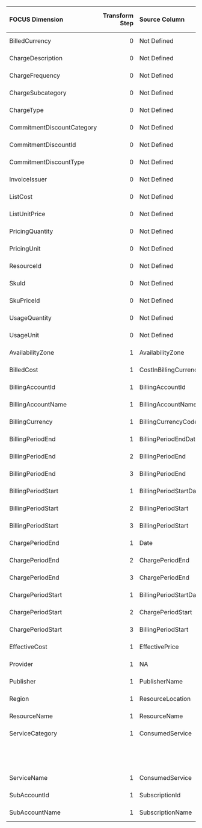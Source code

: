 | FOCUS Dimension            |   Transform Step | Source Column          | Source Column Type   | Transform Type      | Filters/Process/Etc.                                                                      |
|:---------------------------|-----------------:|:-----------------------|:---------------------|:--------------------|:------------------------------------------------------------------------------------------|
| BilledCurrency             |                0 | Not Defined            | Not Defined          | Not Defined         | Not Defined                                                                               |
| ChargeDescription          |                0 | Not Defined            | Not Defined          | Not Defined         | Not Defined                                                                               |
| ChargeFrequency            |                0 | Not Defined            | Not Defined          | Not Defined         | Not Defined                                                                               |
| ChargeSubcategory          |                0 | Not Defined            | Not Defined          | Not Defined         | Not Defined                                                                               |
| ChargeType                 |                0 | Not Defined            | Not Defined          | Not Defined         | Not Defined                                                                               |
| CommitmentDiscountCategory |                0 | Not Defined            | Not Defined          | Not Defined         | Not Defined                                                                               |
| CommitmentDiscountId       |                0 | Not Defined            | Not Defined          | Not Defined         | Not Defined                                                                               |
| CommitmentDiscountType     |                0 | Not Defined            | Not Defined          | Not Defined         | Not Defined                                                                               |
| InvoiceIssuer              |                0 | Not Defined            | Not Defined          | Not Defined         | Not Defined                                                                               |
| ListCost                   |                0 | Not Defined            | Not Defined          | Not Defined         | Not Defined                                                                               |
| ListUnitPrice              |                0 | Not Defined            | Not Defined          | Not Defined         | Not Defined                                                                               |
| PricingQuantity            |                0 | Not Defined            | Not Defined          | Not Defined         | Not Defined                                                                               |
| PricingUnit                |                0 | Not Defined            | Not Defined          | Not Defined         | Not Defined                                                                               |
| ResourceId                 |                0 | Not Defined            | Not Defined          | Not Defined         | Not Defined                                                                               |
| SkuId                      |                0 | Not Defined            | Not Defined          | Not Defined         | Not Defined                                                                               |
| SkuPriceId                 |                0 | Not Defined            | Not Defined          | Not Defined         | Not Defined                                                                               |
| UsageQuantity              |                0 | Not Defined            | Not Defined          | Not Defined         | Not Defined                                                                               |
| UsageUnit                  |                0 | Not Defined            | Not Defined          | Not Defined         | Not Defined                                                                               |
| AvailabilityZone           |                1 | AvailabilityZone       | Not Defined          | RENAME_COLUMN       |                                                                                           |
| BilledCost                 |                1 | CostInBillingCurrency  | Not Defined          | RENAME_COLUMN       |                                                                                           |
| BillingAccountId           |                1 | BillingAccountId       | Not Defined          | RENAME_COLUMN       |                                                                                           |
| BillingAccountName         |                1 | BillingAccountName     | Not Defined          | RENAME_COLUMN       |                                                                                           |
| BillingCurrency            |                1 | BillingCurrencyCode    | Not Defined          | RENAME_COLUMN       |                                                                                           |
| BillingPeriodEnd           |                1 | BillingPeriodEndDate   | Not Defined          | PARSE_DATETIME      | %m/%d/%Y                                                                                  |
| BillingPeriodEnd           |                2 | BillingPeriodEnd       | Not Defined          | ASSIGN_UTC_TIMEZONE |                                                                                           |
| BillingPeriodEnd           |                3 | BillingPeriodEnd       | Not Defined          | RENAME_COLUMN       |                                                                                           |
| BillingPeriodStart         |                1 | BillingPeriodStartDate | Not Defined          | PARSE_DATETIME      | %m/%d/%Y                                                                                  |
| BillingPeriodStart         |                2 | BillingPeriodStart     | Not Defined          | ASSIGN_UTC_TIMEZONE |                                                                                           |
| BillingPeriodStart         |                3 | BillingPeriodStart     | Not Defined          | RENAME_COLUMN       |                                                                                           |
| ChargePeriodEnd            |                1 | Date                   | Not Defined          | PARSE_DATETIME      | %m/%d/%Y                                                                                  |
| ChargePeriodEnd            |                2 | ChargePeriodEnd        | Not Defined          | ASSIGN_UTC_TIMEZONE |                                                                                           |
| ChargePeriodEnd            |                3 | ChargePeriodEnd        | Not Defined          | RENAME_COLUMN       |                                                                                           |
| ChargePeriodStart          |                1 | BillingPeriodStartDate | Not Defined          | PARSE_DATETIME      | %m/%d/%Y                                                                                  |
| ChargePeriodStart          |                2 | ChargePeriodStart      | Not Defined          | ASSIGN_UTC_TIMEZONE |                                                                                           |
| ChargePeriodStart          |                3 | BillingPeriodStart     | Not Defined          | RENAME_COLUMN       |                                                                                           |
| EffectiveCost              |                1 | EffectivePrice         | Not Defined          | RENAME_COLUMN       |                                                                                           |
| Provider                   |                1 | NA                     | Not Defined          | ASSIGN_STATIC_VALUE | static_value: Azure                                                                       |
| Publisher                  |                1 | PublisherName          | Not Defined          | RENAME_COLUMN       |                                                                                           |
| Region                     |                1 | ResourceLocation       | Not Defined          | RENAME_COLUMN       |                                                                                           |
| ResourceName               |                1 | ResourceName           | Not Defined          | RENAME_COLUMN       |                                                                                           |
| ServiceCategory            |                1 | ConsumedService        | Not Defined          | LOOKUP              | destination_value: ServiceCategory                                                        |
|                            |                  |                        |                      |                     | reference_dataset_path: conversion_configs/azure/mapping_files/azure_category_mapping.csv |
|                            |                  |                        |                      |                     | source_value: ConsumedService                                                             |
| ServiceName                |                1 | ConsumedService        | Not Defined          | RENAME_COLUMN       |                                                                                           |
| SubAccountId               |                1 | SubscriptionId         | Not Defined          | RENAME_COLUMN       |                                                                                           |
| SubAccountName             |                1 | SubscriptionName       | Not Defined          | RENAME_COLUMN       |                                                                                           |